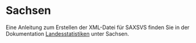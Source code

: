 # Sachsen

Eine Anleitung zum Erstellen der XML-Datei für SAXSVS finden Sie in der Dokumentation [Landesstatistiken](https://doc.ls.stueber.de/sachsen/einstieg/) unter Sachsen.
